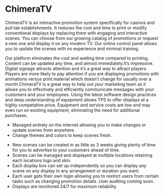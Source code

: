 # ChimeraTV

ChimeraTV is an interactive promotion system specifically for casinos and pull tab establishments. It reduces the cost and time to print or modify conventional displays by replacing them with engaging and interactive scenes. You can choose from our growing catalog of promotions or request a new one and display it on any modern TV. Our online control panel allows you to update the scenes with no experience and minimal training.

Our platform eliminates the cost and waiting time compared to printing. Content can be updated any time, and almost immediately.It’s impressive. Digital signage attracts attention and it’s a great way to attract players. Players are more likely to pay attention if you are displaying promotions with animations versus print material which doesn’t change for usually over a month.ChimeraTV is a great way to help out your marketing team as it allows you to effectively and efficiently communicate messages with your customers and your employees. Using the latest software design practices and deep understanding of equipment allows TPS to offer displays at a highly competative price. Equipment and service costs are low and may even run on existing equipment, eliminating the need for additional purchases.

- Managed entirely on the internet allowing you to make changes or update scenes from anywhere.
- Change themes and colors to keep scenes fresh.
* New scenes can be created in as little as 3 weeks giving plenty of time for you to advertise to your customers ahead of time.
* Scenes can be managed and displayed at multiple locations retaining each locations logo and skin.
* Each display box can set up independently so you can display any scene on any display in any arrangement or duration you want.
* Each user gets their own login allowing you to restrict users from certain tasks such as changing promotion details. User auditing coming soon.
* Displays are monitored 24/7 for maximum reliability.
